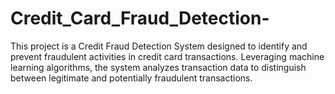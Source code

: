 # Credit_Card_Fraud_Detection-
This project is a Credit Fraud Detection System designed to identify and prevent fraudulent activities in credit card transactions. Leveraging machine learning algorithms, the system analyzes transaction data to distinguish between legitimate and potentially fraudulent transactions.
